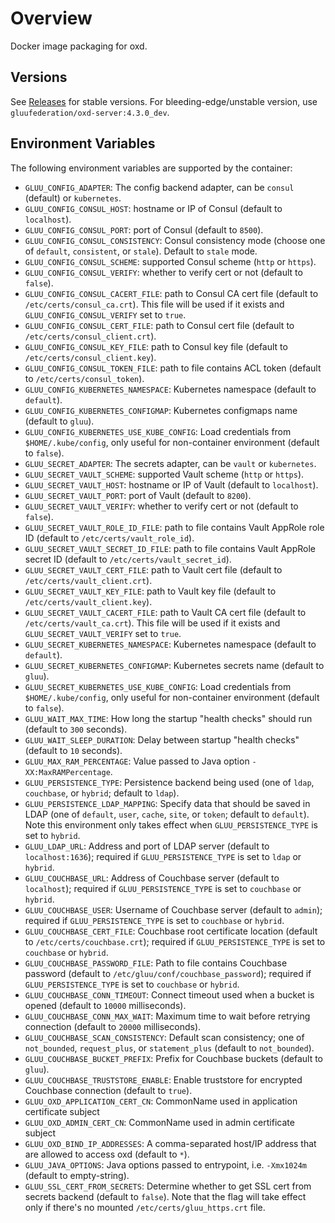 # Overview

Docker image packaging for oxd.

## Versions

See [Releases](https://github.com/GluuFederation/docker-oxd/releases) for stable versions.
For bleeding-edge/unstable version, use `gluufederation/oxd-server:4.3.0_dev`.

## Environment Variables

The following environment variables are supported by the container:

- `GLUU_CONFIG_ADAPTER`: The config backend adapter, can be `consul` (default) or `kubernetes`.
- `GLUU_CONFIG_CONSUL_HOST`: hostname or IP of Consul (default to `localhost`).
- `GLUU_CONFIG_CONSUL_PORT`: port of Consul (default to `8500`).
- `GLUU_CONFIG_CONSUL_CONSISTENCY`: Consul consistency mode (choose one of `default`, `consistent`, or `stale`). Default to `stale` mode.
- `GLUU_CONFIG_CONSUL_SCHEME`: supported Consul scheme (`http` or `https`).
- `GLUU_CONFIG_CONSUL_VERIFY`: whether to verify cert or not (default to `false`).
- `GLUU_CONFIG_CONSUL_CACERT_FILE`: path to Consul CA cert file (default to `/etc/certs/consul_ca.crt`). This file will be used if it exists and `GLUU_CONFIG_CONSUL_VERIFY` set to `true`.
- `GLUU_CONFIG_CONSUL_CERT_FILE`: path to Consul cert file (default to `/etc/certs/consul_client.crt`).
- `GLUU_CONFIG_CONSUL_KEY_FILE`: path to Consul key file (default to `/etc/certs/consul_client.key`).
- `GLUU_CONFIG_CONSUL_TOKEN_FILE`: path to file contains ACL token (default to `/etc/certs/consul_token`).
- `GLUU_CONFIG_KUBERNETES_NAMESPACE`: Kubernetes namespace (default to `default`).
- `GLUU_CONFIG_KUBERNETES_CONFIGMAP`: Kubernetes configmaps name (default to `gluu`).
- `GLUU_CONFIG_KUBERNETES_USE_KUBE_CONFIG`: Load credentials from `$HOME/.kube/config`, only useful for non-container environment (default to `false`).
- `GLUU_SECRET_ADAPTER`: The secrets adapter, can be `vault` or `kubernetes`.
- `GLUU_SECRET_VAULT_SCHEME`: supported Vault scheme (`http` or `https`).
- `GLUU_SECRET_VAULT_HOST`: hostname or IP of Vault (default to `localhost`).
- `GLUU_SECRET_VAULT_PORT`: port of Vault (default to `8200`).
- `GLUU_SECRET_VAULT_VERIFY`: whether to verify cert or not (default to `false`).
- `GLUU_SECRET_VAULT_ROLE_ID_FILE`: path to file contains Vault AppRole role ID (default to `/etc/certs/vault_role_id`).
- `GLUU_SECRET_VAULT_SECRET_ID_FILE`: path to file contains Vault AppRole secret ID (default to `/etc/certs/vault_secret_id`).
- `GLUU_SECRET_VAULT_CERT_FILE`: path to Vault cert file (default to `/etc/certs/vault_client.crt`).
- `GLUU_SECRET_VAULT_KEY_FILE`: path to Vault key file (default to `/etc/certs/vault_client.key`).
- `GLUU_SECRET_VAULT_CACERT_FILE`: path to Vault CA cert file (default to `/etc/certs/vault_ca.crt`). This file will be used if it exists and `GLUU_SECRET_VAULT_VERIFY` set to `true`.
- `GLUU_SECRET_KUBERNETES_NAMESPACE`: Kubernetes namespace (default to `default`).
- `GLUU_SECRET_KUBERNETES_CONFIGMAP`: Kubernetes secrets name (default to `gluu`).
- `GLUU_SECRET_KUBERNETES_USE_KUBE_CONFIG`: Load credentials from `$HOME/.kube/config`, only useful for non-container environment (default to `false`).
- `GLUU_WAIT_MAX_TIME`: How long the startup "health checks" should run (default to `300` seconds).
- `GLUU_WAIT_SLEEP_DURATION`: Delay between startup "health checks" (default to `10` seconds).
- `GLUU_MAX_RAM_PERCENTAGE`: Value passed to Java option `-XX:MaxRAMPercentage`.
- `GLUU_PERSISTENCE_TYPE`: Persistence backend being used (one of `ldap`, `couchbase`, or `hybrid`; default to `ldap`).
- `GLUU_PERSISTENCE_LDAP_MAPPING`: Specify data that should be saved in LDAP (one of `default`, `user`, `cache`, `site`, or `token`; default to `default`). Note this environment only takes effect when `GLUU_PERSISTENCE_TYPE` is set to `hybrid`.
- `GLUU_LDAP_URL`: Address and port of LDAP server (default to `localhost:1636`); required if `GLUU_PERSISTENCE_TYPE` is set to `ldap` or `hybrid`.
- `GLUU_COUCHBASE_URL`: Address of Couchbase server (default to `localhost`); required if `GLUU_PERSISTENCE_TYPE` is set to `couchbase` or `hybrid`.
- `GLUU_COUCHBASE_USER`: Username of Couchbase server (default to `admin`); required if `GLUU_PERSISTENCE_TYPE` is set to `couchbase` or `hybrid`.
- `GLUU_COUCHBASE_CERT_FILE`: Couchbase root certificate location (default to `/etc/certs/couchbase.crt`); required if `GLUU_PERSISTENCE_TYPE` is set to `couchbase` or `hybrid`.
- `GLUU_COUCHBASE_PASSWORD_FILE`: Path to file contains Couchbase password (default to `/etc/gluu/conf/couchbase_password`); required if `GLUU_PERSISTENCE_TYPE` is set to `couchbase` or `hybrid`.
- `GLUU_COUCHBASE_CONN_TIMEOUT`: Connect timeout used when a bucket is opened (default to `10000` milliseconds).
- `GLUU_COUCHBASE_CONN_MAX_WAIT`: Maximum time to wait before retrying connection (default to `20000` milliseconds).
- `GLUU_COUCHBASE_SCAN_CONSISTENCY`: Default scan consistency; one of `not_bounded`, `request_plus`, or `statement_plus` (default to `not_bounded`).
- `GLUU_COUCHBASE_BUCKET_PREFIX`: Prefix for Couchbase buckets (default to `gluu`).
- `GLUU_COUCHBASE_TRUSTSTORE_ENABLE`: Enable truststore for encrypted Couchbase connection (default to `true`).
- `GLUU_OXD_APPLICATION_CERT_CN`: CommonName used in application certificate subject
- `GLUU_OXD_ADMIN_CERT_CN`: CommonName used in admin certificate subject
- `GLUU_OXD_BIND_IP_ADDRESSES`: A comma-separated host/IP address that are allowed to access oxd (default to `*`).
- `GLUU_JAVA_OPTIONS`: Java options passed to entrypoint, i.e. `-Xmx1024m` (default to empty-string).
- `GLUU_SSL_CERT_FROM_SECRETS`: Determine whether to get SSL cert from secrets backend (default to `false`). Note that the flag will take effect only if there's no mounted `/etc/certs/gluu_https.crt` file.
